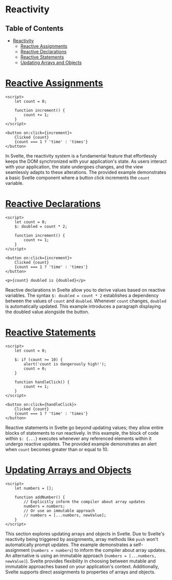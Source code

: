 # Reactivity

## Table of Contents

- [Reactivity](#reactivity)
  - [Reactive Assignments](#reactive-assignments)
  - [Reactive Declarations](#reactive-declarations)
  - [Reactive Statements](#reactive-statements)
  - [Updating Arrays and Objects](#updating-arrays-and-objects)


# [Reactive Assignments](https://learn.svelte.dev/tutorial/reactive-assignments)

```svelte
<script>
    let count = 0;

    function increment() {
        count += 1;
    }
</script>

<button on:click={increment}>
    Clicked {count}
    {count === 1 ? 'time' : 'times'}
</button>
```

In Svelte, the reactivity system is a fundamental feature that effortlessly keeps the DOM synchronized with your application's state. As users interact with your application, the state undergoes changes, and the view seamlessly adapts to these alterations. The provided example demonstrates a basic Svelte component where a button click increments the `count` variable.

# [Reactive Declarations](https://learn.svelte.dev/tutorial/reactive-declarations)

```svelte
<script>
    let count = 0;
    $: doubled = count * 2;

    function increment() {
        count += 1;
    }
</script>

<button on:click={increment}>
    Clicked {count}
    {count === 1 ? 'time' : 'times'}
</button>

<p>{count} doubled is {doubled}</p>
```

Reactive declarations in Svelte allow you to derive values based on reactive variables. The syntax `$: doubled = count * 2` establishes a dependency between the values of `count` and `doubled`. Whenever `count` changes, `doubled` is automatically updated. This example introduces a paragraph displaying the doubled value alongside the button.

# [Reactive Statements](https://learn.svelte.dev/tutorial/reactive-statements)

```svelte
<script>
    let count = 0;

    $: if (count >= 10) {
        alert('count is dangerously high!');
        count = 0;
    }

    function handleClick() {
        count += 1;
    }
</script>

<button on:click={handleClick}>
    Clicked {count}
    {count === 1 ? 'time' : 'times'}
</button>
```

Reactive statements in Svelte go beyond updating values; they allow entire blocks of statements to run reactively. In this example, the block of code within `$: {...}` executes whenever any referenced elements within it undergo reactive updates. The provided example demonstrates an alert when `count` becomes greater than or equal to 10.

# [Updating Arrays and Objects](https://learn.svelte.dev/tutorial/updating-arrays-and-objects)

```svelte
<script>
    let numbers = [];

    function addNumber() {
        // Explicitly inform the compiler about array updates
        numbers = numbers;
        // Or use an immutable approach
        // numbers = [...numbers, newValue];
    }
</script>
```

This section explores updating arrays and objects in Svelte. Due to Svelte's reactivity being triggered by assignments, array methods like `push` won't automatically prompt updates. The example demonstrates a self-assignment (`numbers = numbers`) to inform the compiler about array updates. An alternative is using an immutable approach (`numbers = [...numbers, newValue]`). Svelte provides flexibility in choosing between mutable and immutable approaches based on your application's context. Additionally, Svelte supports direct assignments to properties of arrays and objects.
